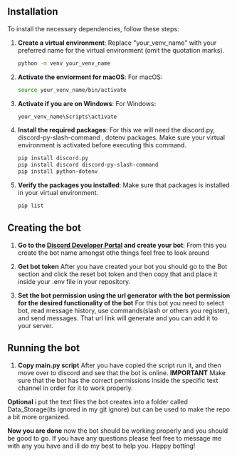 ## Installation

To install the necessary dependencies, follow these steps:

1. **Create a virtual environment**:
   Replace "your_venv_name" with your preferred name for the virtual environment (omit the quotation marks).

   ```sh
   python -m venv your_venv_name
2. **Activate the enviorment for macOS**:
    For macOS:

    ```sh
    source your_venv_name/bin/activate

2. **Activate if you are on Windows**:
    For Windows:

    ```sh
    your_venv_name\Scripts\activate

3. **Install the required packages**:
    For this we will need the discord.py, discord-py-slash-command , dotenv packages.
    Make sure your virtual environment is activated before executing this command.

    ```sh
    pip install discord.py
    pip install discord discord-py-slash-command
    pip install python-dotenv
    

4. **Verify the packages you installed**:
    Make sure that packages is installed in your virtual environment.

    ```sh
    pip list

## Creating the bot

1. **Go to the [Discord Developer Portal](https://www.google.com/url?sa=t&source=web&rct=j&opi=89978449&url=https://discord.com/developers/applications&ved=2ahUKEwj6zv-Xs7OFAxXehIkEHQDXBwQQFnoECBcQAQ&usg=AOvVaw1wrZe_Tr9Sav0Zx4-42-Jf) and create your bot**:
From this you create the bot name amongst othe things feel free to look around

2. **Get bot token**
After you have created your bot you should go to the Bot section and click the reset bot token and then copy that and place it inside your .env file in your repository.

3. **Set the bot permission using the url generator with the bot permission for the desired functionality of the bot**
For this bot you need to select bot, read message history, use commands(slash or others you register), and send messages.
That url link will generate and you can add it to your server.

## Running the bot

1. **Copy main.py script**
After you have copied the script run it, and then move over to discord and see that the bot is online.
**IMPORTANT**
Make sure that the bot has the correct permissions inside the specific text channel in order for it to work properly.

**Optional**
i put the text files the bot creates into a folder called Data_Storage(its ignored in my git ignore) but can be used to make the repo a bit more organized.

**Now you are done**
now the bot should be working properly and you should be good to go.
If you have any questions please feel free to message me with any you have and ill do my best to help you.
Happy botting!

    

